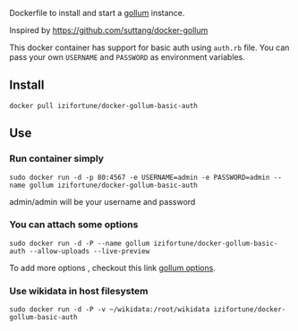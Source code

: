 Dockerfile to install and start a [gollum](https://github.com/gollum/gollum)
instance.

Inspired by https://github.com/suttang/docker-gollum

This docker container has support for basic auth using `auth.rb` file.
You can pass your own `USERNAME` and `PASSWORD` as environment variables.

## Install

```
docker pull izifortune/docker-gollum-basic-auth
```

## Use

### Run container simply

```
sudo docker run -d -p 80:4567 -e USERNAME=admin -e PASSWORD=admin --name gollum izifortune/docker-gollum-basic-auth
```

admin/admin will be your username and password

### You can attach some options

    sudo docker run -d -P --name gollum izifortune/docker-gollum-basic-auth --allow-uploads --live-preview

To add more options , checkout this link [gollum options](https://github.com/gollum/gollum#running).

### Use wikidata in host filesystem

```
sudo docker run -d -P -v ~/wikidata:/root/wikidata izifortune/docker-gollum-basic-auth
```


